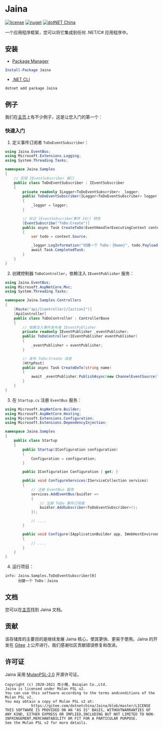 # Jaina

[![license](https://img.shields.io/badge/license-MulanPSL--2.0-orange?cacheSeconds=10800)](https://gitee.com/dotnetchina/Jaina/blob/master/LICENSE) [![nuget](https://img.shields.io/nuget/v/Jaina.svg?cacheSeconds=10800)](https://www.nuget.org/packages/Jaina) [![dotNET China](https://img.shields.io/badge/organization-dotNET%20China-yellow?cacheSeconds=10800)](https://gitee.com/dotnetchina)

一个应用程序框架，您可以将它集成到任何 .NET/C# 应用程序中。

## 安装

- [Package Manager](https://www.nuget.org/packages/Jaina)

```powershell
Install-Package Jaina
```

- [.NET CLI](https://www.nuget.org/packages/Jaina)

```powershell
dotnet add package Jaina
```

## 例子

我们在[主页](https://gitee.com/dotnetchina/Jaina)上有不少例子，这是让您入门的第一个：

### 快速入门

1. 定义事件订阅者 `ToDoEventSubscriber`：

```cs
using Jaina.EventBus;
using Microsoft.Extensions.Logging;
using System.Threading.Tasks;

namespace Jaina.Samples
{
    // 实现 IEventSubscriber 接口
    public class ToDoEventSubscriber : IEventSubscriber
    {
        private readonly ILogger<ToDoEventSubscriber> _logger;
        public ToDoEventSubscriber(ILogger<ToDoEventSubscriber> logger)
        {
            _logger = logger;
        }

        // 标记 [EventSubscribe(事件 Id)] 特性
        [EventSubscribe("ToDo:Create")]
        public async Task CreateToDo(EventHandlerExecutingContext context)
        {
            var todo = context.Source;

            _logger.LogInformation("创建一个 ToDo：{Name}", todo.Payload);
            await Task.CompletedTask;
        }
    }
}
```

2. 创建控制器 `ToDoController`，依赖注入 `IEventPublisher` 服务：

```cs
using Jaina.EventBus;
using Microsoft.AspNetCore.Mvc;
using System.Threading.Tasks;

namespace Jaina.Samples.Controllers
{
    [Route("api/[controller]/[action]")]
    [ApiController]
    public class ToDoController : ControllerBase
    {
        // 依赖注入事件发布者 IEventPublisher
        private readonly IEventPublisher _eventPublisher;
        public ToDoController(IEventPublisher eventPublisher)
        {
            _eventPublisher = eventPublisher;
        }

        // 发布 ToDo:Create 消息
        [HttpPost]
        public async Task CreateDoTo(string name)
        {
            await _eventPublisher.PublishAsync(new ChannelEventSource("ToDo:Create", name));
        }
    }
}
```

3. 在 `Startup.cs` 注册 `EventBus` 服务：

```cs
using Microsoft.AspNetCore.Builder;
using Microsoft.AspNetCore.Hosting;
using Microsoft.Extensions.Configuration;
using Microsoft.Extensions.DependencyInjection;

namespace Jaina.Samples
{
    public class Startup
    {
        public Startup(IConfiguration configuration)
        {
            Configuration = configuration;
        }

        public IConfiguration Configuration { get; }

        public void ConfigureServices(IServiceCollection services)
        {
            // 注册 EventBus 服务
            services.AddEventBus(buidler =>
            {
                // 注册 ToDo 事件订阅者
                buidler.AddSubscriber<ToDoEventSubscriber>();
            });

            // ....
        }

        public void Configure(IApplicationBuilder app, IWebHostEnvironment env)
        {
            // ....
        }
    }
}
```

4. 运行项目：

```log
info: Jaina.Samples.ToDoEventSubscriber[0]
      创建一个 ToDo：Jaina
```

## 文档

您可以在[主页](https://dotnetchina.gitee.io/Jaina)找到 Jaina 文档。

## 贡献

该存储库的主要目的是继续发展 Jaina 核心，使其更快、更易于使用。Jaina 的开发在 [Gitee](https://gitee.com/dotnetchina/Jaina) 上公开进行，我们感谢社区贡献错误修复和改进。

## 许可证

Jaina 采用 [MulanPSL-2.0](https://gitee.com/dotnetchina/Jaina/blob/master/LICENSE) 开源许可证。

```
Copyright (c) 2020-2021 百小僧, Baiqian Co.,Ltd.
Jaina is licensed under Mulan PSL v2.
You can use this software according to the terms andconditions of the Mulan PSL v2.
You may obtain a copy of Mulan PSL v2 at:
            https://gitee.com/dotnetchina/Jaina/blob/master/LICENSE
THIS SOFTWARE IS PROVIDED ON AN "AS IS" BASIS, WITHOUTWARRANTIES OF ANY KIND, EITHER EXPRESS OR IMPLIED,INCLUDING BUT NOT LIMITED TO NON-INFRINGEMENT,MERCHANTABILITY OR FIT FOR A PARTICULAR PURPOSE.
See the Mulan PSL v2 for more details.
```
